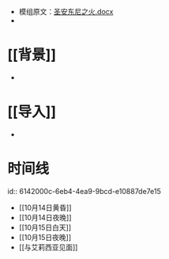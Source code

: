 - 模组原文：[圣安东尼之火.docx](../assets/圣安东尼之火_1630855461593_0.docx)
-
# [[背景]]
-
# [[导入]]
-
# 时间线
id:: 6142000c-6eb4-4ea9-9bcd-e10887de7e15
- [[10月14日黄昏]]
- [[10月14日夜晚]]
- [[10月15日白天]]
- [[10月15日夜晚]]
- [[与艾莉西亚见面]]